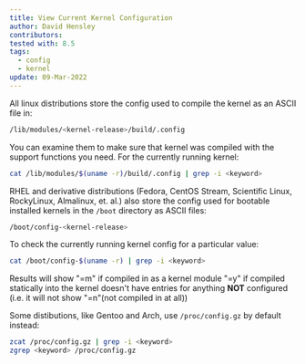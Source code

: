 ```yaml
---
title: View Current Kernel Configuration
author: David Hensley
contributors:
tested with: 8.5
tags:
  - config
  - kernel
update: 09-Mar-2022
---
```


All linux distributions store the config used to compile the kernel as an ASCII file in:
```bash
/lib/modules/<kernel-release>/build/.config
```
You can examine them to make sure that kernel was compiled with the support functions you need. 
For the currently running kernel:
```bash
cat /lib/modules/$(uname -r)/build/.config | grep -i <keyword>
```
RHEL and derivative distributions (Fedora, CentOS Stream, Scientific Linux, RockyLinux, Almalinux, et. al.) 
also store the config used for bootable installed kernels in the `/boot` directory as ASCII files:
```bash
/boot/config-<kernel-release>
```
To check the currently running kernel config for a particular value:
```bash
cat /boot/config-$(uname -r) | grep -i <keyword>
```
Results will show 
    "=m" if compiled in as a kernel module
    "=y" if compiled statically into the kernel
     doesn't have entries for anything **NOT** configured
(i.e. it will not show "=n"(not compiled in at all))

Some distibutions, like Gentoo and Arch, use `/proc/config.gz` by default instead:
```bash
zcat /proc/config.gz | grep -i <keyword>
zgrep <keyword> /proc/config.gz
```
